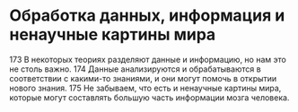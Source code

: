 # Обработка данных, информация и ненаучные картины мира

173 В некоторых теориях разделяют данные и информацию, но нам это не столь важно. 
174 Данные анализируются и обрабатываются в соответствии с какими-то знаниями, и они могут помочь в открытии нового знания. 
175 Не забываем, что есть и ненаучные картины мира, которые могут составлять большую часть информации мозга человека.

